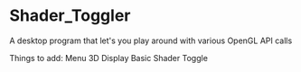 Shader_Toggler
==============

A desktop program that let's you play around with various OpenGL API calls

Things to add:
Menu
3D Display
Basic Shader Toggle 
